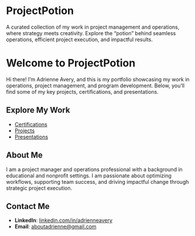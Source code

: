 # ProjectPotion
A curated collection of my work in project management and operations, where strategy meets creativity. Explore the “potion” behind seamless operations, efficient project execution, and impactful results.
# Welcome to ProjectPotion

Hi there! I’m Adrienne Avery, and this is my portfolio showcasing my work in operations, project management, and program development. Below, you’ll find some of my key projects, certifications, and presentations.

## Explore My Work
- [Certifications](.CertificationsInfo.md)
- [Projects](./Projects)
- [Presentations](./Presentations)

## About Me
I am a project manager and operations professional with a background in educational and nonprofit settings. I am passionate about optimizing workflows, supporting team success, and driving impactful change through strategic project execution.

## Contact Me
- **LinkedIn**: [linkedin.com/in/adrienneavery](https://linkedin.com/in/adrienneavery)
- **Email**: [aboutadrienne@gmail.com](mailto:aboutadrienne@gmail.com)
